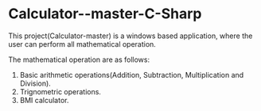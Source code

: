 # Calculator--master-C-Sharp

This project(Calculator-master) is a windows based application, where the user can perform all mathematical operation.

The mathematical operation are as follows:
  1.  Basic arithmetic operations(Addition, Subtraction, Multiplication and Division).
  2.  Trignometric operations.
  3.  BMI calculator.
